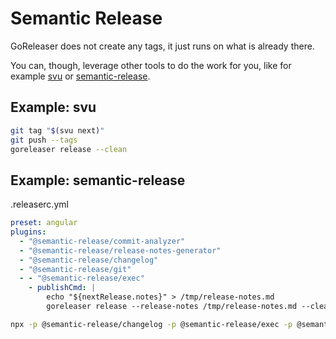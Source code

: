# Semantic Release

GoReleaser does not create any tags, it just runs on what is already there.

You can, though, leverage other tools to do the work for you, like for example
[svu](https://github.com/caarlos0/svu) or [semantic-release](https://github.com/semantic-release/semantic-release).

## Example: svu

```bash
git tag "$(svu next)"
git push --tags
goreleaser release --clean
```

## Example: semantic-release

.releaserc.yml

```yaml
preset: angular
plugins:
  - "@semantic-release/commit-analyzer"
  - "@semantic-release/release-notes-generator"
  - "@semantic-release/changelog"
  - "@semantic-release/git"
  - - "@semantic-release/exec"
    - publishCmd: |
        echo "${nextRelease.notes}" > /tmp/release-notes.md
        goreleaser release --release-notes /tmp/release-notes.md --clean
```

```bash
npx -p @semantic-release/changelog -p @semantic-release/exec -p @semantic-release/git semantic-release
```
